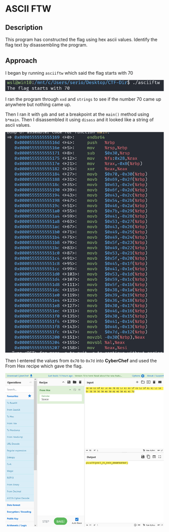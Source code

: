 # ASCII FTW

## Description

This program has constructed the flag using hex ascii values. Identify the flag text by disassembling the program.

## Approach

I began by running `asciiftw` which said the flag starts with 70

![running program](images/prog.png)

I ran the program through `xxd` and `strings` to see if the number 70 came up anywhere but nothing came up.

Then I ran it with `gdb` and set a breakpoint at the `main()` method using `b*main`. Then I disassembled it using `disass` and it looked like a string of ascii values.

![gdb](images/gdb.png)

Then I entered the values from `0x70` to `0x7d` into **CyberChef** and used the From Hex recipe which gave the flag.

![flag](images/flag.png)
